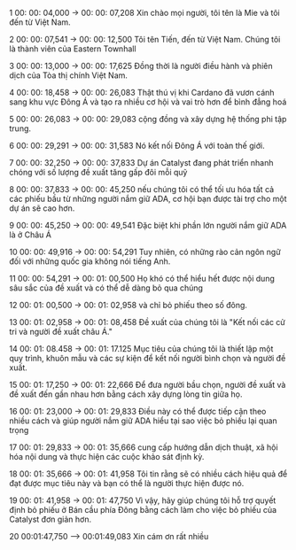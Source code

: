 1 00: 00: 04,000 -&gt; 00: 00: 07,208 Xin chào mọi người, tôi tên là Mie và tôi đến từ Việt Nam.

2 00: 00: 07,541 -&gt; 00: 00: 12,500 Tôi tên Tiến, đến từ Việt Nam. Chúng tôi là thành viên của Eastern Townhall

3 00: 00: 13,000 -&gt; 00: 00: 17,625 Đồng thời là người điều hành và phiên dịch của Tòa thị chính Việt Nam.

4 00: 00: 18,458 -&gt; 00: 00: 26,083 Thật thú vị khi Cardano đã vươn cánh sang khu vực Đông Á và tạo ra nhiều cơ hội và vai trò hơn để bình đẳng hoá

5 00: 00: 26,083 -&gt; 00: 00: 29,083 cộng đồng và xây dựng hệ thống phi tập trung.

6 00: 00: 29,291 -&gt; 00: 00: 31,583 Nó kết nối Đông Á với toàn thế giới.

7 00: 00: 32,250 -&gt; 00: 00: 37,833 Dự án Catalyst đang phát triển nhanh chóng với số lượng đề xuất tăng gấp đôi mỗi quỹ

8 00: 00: 37,833 -&gt; 00: 00: 45,250 nếu chúng tôi có thể tối ưu hóa tất cả các phiếu bầu từ những người nắm giữ ADA, cơ hội bạn được tài trợ cho một dự án sẽ cao hơn.

9 00: 00: 45,250 -&gt; 00: 00: 49,541 Đặc biệt khi phần lớn người nắm giữ ADA là ở Châu Á

10 00: 00: 49,916 -&gt; 00: 00: 54,291 Tuy nhiên, có những rào cản ngôn ngữ đối với những quốc gia không nói tiếng Anh.

11 00: 00: 54,291 -&gt; 00: 01: 00,500 Họ khó có thể hiểu hết được nội dung sâu sắc của đề xuất và có thể dễ dàng bỏ qua chúng

12 00: 01: 00,500 -&gt; 00: 01: 02,958 và chỉ bỏ phiếu theo số đông.

13 00: 01: 02,958 -&gt; 00: 01: 08,458 Đề xuất của chúng tôi là "Kết nối các cử tri và người đề xuất châu Á."

14 00: 01: 08.458 -&gt; 00: 01: 17.125 Mục tiêu của chúng tôi là thiết lập một quy trình, khuôn mẫu và các sự kiện để kết nối người bình chọn và người đề xuất.

15 00: 01: 17,250 -&gt; 00: 01: 22,666 Để đưa người bầu chọn, người đề xuất và đề xuất đến gần nhau hơn bằng cách xây dựng lòng tin giữa họ.

16 00: 01: 23,000 -&gt; 00: 01: 29,833 Điều này có thể được tiếp cận theo nhiều cách và giúp người nắm giữ ADA hiểu tại sao việc bỏ phiếu lại quan trọng

17 00: 01: 29,833 -&gt; 00: 01: 35,666 cung cấp hướng dẫn dịch thuật, xã hội hóa nội dung và thực hiện các cuộc khảo sát định kỳ.

18 00: 01: 35,666 -&gt; 00: 01: 41,958 Tôi tin rằng sẽ có nhiều cách hiệu quả để đạt được mục tiêu này và bạn có thể là người thực hiện được nó.

19 00: 01: 41,958 -&gt; 00: 01: 47,750 Vì vậy, hãy giúp chúng tôi hỗ trợ quyết định bỏ phiếu ở Bán cầu phía Đông bằng cách làm cho việc bỏ phiếu của Catalyst đơn giản hơn.

20 00:01:47,750 --&gt; 00:01:49,083 Xin cám ơn rất nhiều
